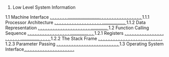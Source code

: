 1. Low Level System Information

1.1 Machine Interface [. . . . . . . .......................... . . . . . . . . . . . . . . . . ](./machine.c)
1.1.1 Processor Architecture [. . . . . . . . . . . . . . . . . . . .................. ](./registers.S)
1.1.2 Data Representation [ . . . . . . . . . . . . . . . . . . . . . ............. ](./parameter.S)
1.2 Function Calling Sequence [ . . . . . . . . . . . . . . . . . .............. . . ](./parameter.S)
1.2.1 Registers [ . . . . . . . . . . . . . . . . . . . . . . ............... . . . . ](./registers.S)
1.2.2 The Stack Frame [. . . . . . . . . . . . . . . . . . . . . . . . . . ](../env/os_stack_startup.c)
1.2.3 Parameter Passing [ . . . . . . . . . . . . . . . . . . . . . . . . . ](../env/argv.S)
1.3 Operating System Interface[ . . . . . . . . . . . . . . . . . . . . ](./machine.c)

